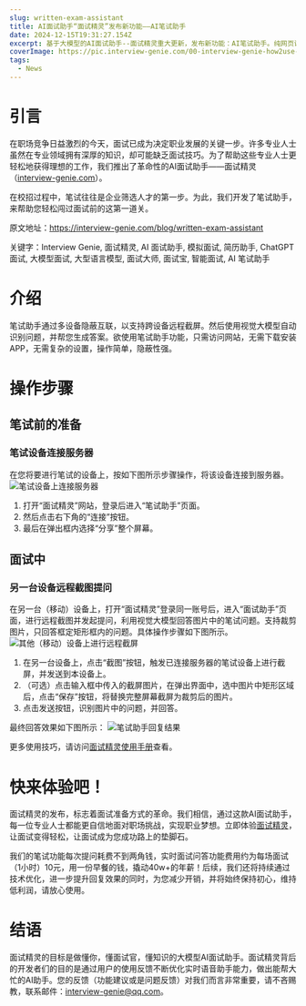 ```yaml
---
slug: written-exam-assistant
title: AI面试助手“面试精灵”发布新功能——AI笔试助手
date: 2024-12-15T19:31:27.154Z
excerpt: 基于大模型的AI面试助手--面试精灵重大更新，发布新功能：AI笔试助手。纯网页访问、支持多机互联、操作隐蔽，祝你轻松搞定笔试难题。赶紧注册体验吧！
coverImage: https://pic.interview-genie.com/00-interview-genie-how2use-written-screenshot.jpg
tags:
  - News
---
```


# 引言
在职场竞争日益激烈的今天，面试已成为决定职业发展的关键一步。许多专业人士虽然在专业领域拥有深厚的知识，却可能缺乏面试技巧。为了帮助这些专业人士更轻松地获得理想的工作，我们推出了革命性的AI面试助手——面试精灵（[interview-genie.com](https://interview-genie.com)）。

在校招过程中，笔试往往是企业筛选人才的第一步。为此，我们开发了笔试助手，来帮助您轻松闯过面试前的这第一道关。

原文地址：https://interview-genie.com/blog/written-exam-assistant

关键字：Interview Genie, 面试精灵, AI 面试助手, 模拟面试, 简历助手, ChatGPT 面试, 大模型面试, 大型语言模型, 面试大师, 面试宝, 智能面试, AI 笔试助手

# 介绍
笔试助手通过多设备隐蔽互联，以支持跨设备远程截屏。然后使用视觉大模型自动识别问题，并帮您生成答案。欲使用笔试助手功能，只需访问网站，无需下载安装APP，无需复杂的设置，操作简单，隐蔽性强。

# 操作步骤
## 笔试前的准备
### 笔试设备连接服务器
在您将要进行笔试的设备上，按如下图所示步骤操作，将该设备连接到服务器。
![笔试设备上连接服务器](https://pic.interview-genie.com/00-interview-genie-how2use-written-connect.jpg)

1. 打开“面试精灵”网站，登录后进入“笔试助手”页面。
2. 然后点击右下角的“连接”按钮。
3. 最后在弹出框内选择“分享”整个屏幕。

## 面试中
###  另一台设备远程截图提问
在另一台（移动）设备上，打开“面试精灵”登录同一账号后，进入“面试助手”页面，进行远程截图并发起提问，利用视觉大模型回答图片中的笔试问题。支持裁剪图片，只回答框定矩形框内的问题。具体操作步骤如下图所示。
![其他（移动）设备上进行远程截屏](https://pic.interview-genie.com/00-interview-genie-how2use-written-screenshot.jpg)

1. 在另一台设备上，点击“截图”按钮，触发已连接服务器的笔试设备上进行截屏，并发送到本设备上。
2. （可选）点击输入框中传入的截屏图片，在弹出界面中，选中图片中矩形区域后，点击“保存”按钮，将替换完整屏幕截屏为裁剪后的图片。
3. 点击发送按钮，识别图片中的问题，并回答。

最终回答效果如下图所示：
![笔试助手回复结果](https://pic.interview-genie.com/00-interview-genie-how2use-written-result.jpg)

更多使用技巧，请访问[面试精灵使用手册](https://interview-genie.com/blog/how2use)查看。

# 快来体验吧！
面试精灵的发布，标志着面试准备方式的革命。我们相信，通过这款AI面试助手，每一位专业人士都能更自信地面对职场挑战，实现职业梦想。立即体验[面试精灵](https://interview-genie.com)，让面试变得轻松，让面试成为您成功路上的垫脚石。

我们的笔试功能每次提问耗费不到两角钱，实时面试问答功能费用约为每场面试（1小时）10元，用一份早餐的钱，撬动40w+的年薪！后续，我们还将持续通过技术优化，进一步提升回复效果的同时，为您减少开销，并将始终保持初心，维持低利润，请放心使用。

# 结语
面试精灵的目标是做懂你，懂面试官，懂知识的大模型AI面试助手。面试精灵背后的开发者们的目的是通过用户的使用反馈不断优化实时语音助手能力，做出能帮大忙的AI助手。您的反馈（功能建议或是问题反馈）对我们而言非常重要，请不吝赐教，联系邮件：[interview-genie@qq.com](mailto:interview-genie@qq.com)。